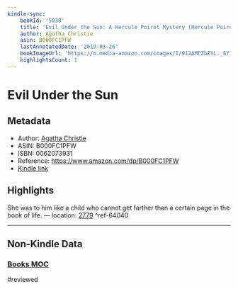 ```yaml
---
kindle-sync:
    bookId: '5038'
    title: 'Evil Under the Sun: A Hercule Poirot Mystery (Hercule Poirot series Book 23)'
    author: Agatha Christie
    asin: B000FC1PFW
    lastAnnotatedDate: '2019-03-26'
    bookImageUrl: 'https://m.media-amazon.com/images/I/912AMPZbZYL._SY160.jpg'
    highlightsCount: 1
---
```


# Evil Under the Sun

## Metadata

-   Author: [Agatha Christie](https://www.amazon.comundefined)
-   ASIN: B000FC1PFW
-   ISBN: 0062073931
-   Reference: https://www.amazon.com/dp/B000FC1PFW
-   [Kindle link](kindle://book?action=open&asin=B000FC1PFW)

## Highlights

She was to him like a child who cannot get farther than a certain page in the book of life. — location: [2779](kindle://book?action=open&asin=B000FC1PFW&location=2779) ^ref-64040

---

## Non-Kindle Data

### [Books MOC](Books%20MOC.md)
#reviewed